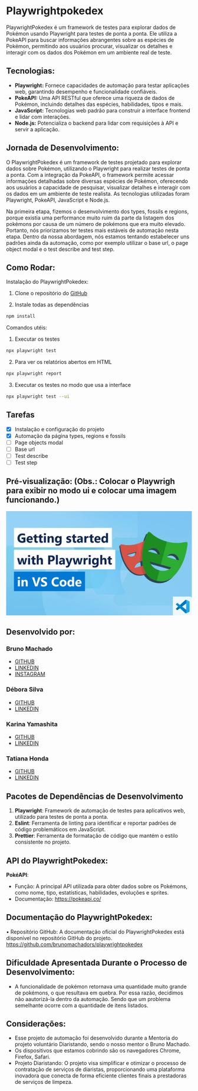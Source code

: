 # Playwrightpokedex

PlaywrightPokedex é um framework de testes para explorar dados de Pokémon usando Playwright para testes de ponta a ponta. Ele utiliza a PokeAPI para buscar informações abrangentes sobre as espécies de Pokémon, permitindo aos usuários procurar, visualizar os detalhes e interagir com os dados dos Pokémon em um ambiente real de teste.

## Tecnologias:

- **Playwright:** Fornece capacidades de automação para testar aplicações web, garantindo desempenho e funcionalidade confiáveis.
- **PokeAPI:** Uma API RESTful que oferece uma riqueza de dados de Pokémon, incluindo detalhes das espécies, habilidades, tipos e mais.
- **JavaScript:** Tecnologias web padrão para construir a interface frontend e lidar com interações.
- **Node.js:** Potencializa o backend para lidar com requisições à API e servir a aplicação.
  
## Jornada de Desenvolvimento:

O PlaywrightPokedex é um framework de testes projetado para explorar dados sobre Pokémon, utilizando o Playwright para realizar testes de ponta a ponta. Com a integração da PokeAPI, o framework permite acessar informações detalhadas sobre diversas espécies de Pokémon, oferecendo aos usuários a capacidade de pesquisar, visualizar detalhes e interagir com os dados em um ambiente de teste realista.
As tecnologias utilizadas foram Playwright, PokeAPI, JavaScript e Node.js.

Na primeira etapa, fizemos o desenvolvimento dos types, fossils e regions, porque existia uma performance muito ruim da parte da listagem dos pokémons por causa de um número de pokémons que era muito elevado. Portanto, nós priorizamos ter testes mais estáveis de automação nesta etapa. Dentro da nossa abordagem, nós estamos tentando estabelecer uns padrões ainda da automação, como por exemplo utilizar o base url, o page object modal e o test describe and test step.

## Como Rodar:

Instalação do PlaywrightPokedex:
1. Clone o repositório do [GitHub](https://github.com/brunomachadors/playwrightpokedex)

2. Instale todas as dependências
```bash
npm install
```

Comandos utéis:
1. Executar os testes 
```bash
npx playwright test
```
2. Para ver os relatórios abertos em HTML 
```bash
npx playwright report
```
3. Executar os testes no modo que usa a interface
```bash   
npx playwright test --ui
```

## Tarefas

- [x] Instalação e configuração do projeto 
- [x] Automação da página types, regions e fossils
- [ ] Page objects modal
- [ ] Base url
- [ ] Test describe 
- [ ] Test step

## Pré-visualização: (**Obs.: Colocar o Playwrigh para exibir no modo ui e colocar uma imagem funcionando.**)
![PlaywrightPokedex](PlaywrightPokedex.png)


## Desenvolvido por:

### **Bruno Machado**

- [GITHUB](https://github.com/brunomachadors)
- [LINKEDIN](https://www.linkedin.com/in/brunomrs/)
- [INSTAGRAM](https://www.instagram.com/brunomachadors/)

### **Débora Silva**

- [GITHUB](https://github.com/deborasilva2)
- [LINKEDIN](https://www.linkedin.com/in/debora1silva2/)

### **Karina Yamashita**

- [GITHUB](https://github.com/KarinaYamashita)
- [LINKEDIN](https://www.linkedin.com/in/karina-yamashita-b82b626b/)

### **Tatiana Honda**

- [GITHUB](https://github.com/TatianaHonda58)
- [LINKEDIN](https://www.linkedin.com/in/tatiana-honda/)

## Pacotes de Dependências de Desenvolvimento

1. **Playwright**: Framework de automação de testes para aplicativos web, utilizado para testes de ponta a ponta.
2. **Eslint**: Ferramenta de linting para identificar e reportar padrões de código problemáticos em JavaScript.
3. **Prettier**: Ferramenta de formatação de código que mantém o estilo consistente no projeto.

## API do PlaywrightPokedex: 

**PokéAPI**:
- Função: A principal API utilizada para obter dados sobre os Pokémons, como nome, tipo, estatísticas, habilidades, evoluções e sprites.
- Documentação: https://pokeapi.co/

## Documentação do PlaywrightPokedex:
• Repositório GitHub: A documentação oficial do PlaywrightPokedex está disponível no repositório GitHub do projeto. 
https://github.com/brunomachadors/playwrightpokedex

## Dificuldade Apresentada Durante o Processo de Desenvolvimento:

- A funcionalidade de pokémon retornava uma quantidade muito grande de pokémons, o que resultava em quebra. Por essa razão, decidimos não aautorizá-la dentro da automação. Sendo que um problema semelhante ocorre com a quantidade de itens listados.

## Considerações:
- Esse projeto de automação foi desenvolvido durante a Mentoria do projeto voluntário Diaristando, sendo o nosso mentor o Bruno Machado.
- Os dispositivos que estamos cobrindo são os navegadores Chrome, Firefox, Safari.
- Projeto Diaristando: O projeto visa simplificar e otimizar o processo de contratação de serviços de diaristas, proporcionando uma plataforma inovadora que conecta de forma eficiente clientes finais a prestadoras de serviços de limpeza.
